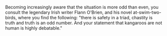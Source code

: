 Becoming increasingly aware that the situation is more odd than even, you consult the legendary Irish writer Flann O'Brien, and his novel at-swim-two-birds, where you find the following: "there is safety in a triad, chastity is truth and truth is an odd 
number. And your statement that kangaroos are not human is highly 
debatable."